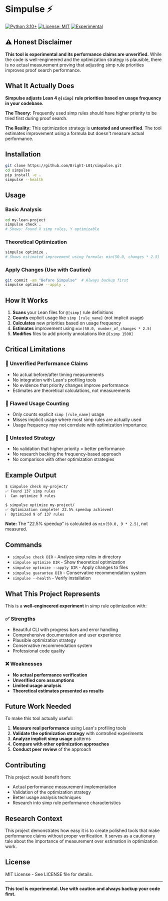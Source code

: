 # Simpulse ⚡

[![Python 3.10+](https://img.shields.io/badge/python-3.10%2B-blue.svg)](https://www.python.org/downloads/)
[![License: MIT](https://img.shields.io/badge/License-MIT-yellow.svg)](https://opensource.org/licenses/MIT)
[![Experimental](https://img.shields.io/badge/Status-Experimental-orange.svg)](https://github.com/Bright-L01/simpulse)

## ⚠️ **Honest Disclaimer**

**This tool is experimental and its performance claims are unverified.** While the code is well-engineered and the optimization strategy is plausible, there is no actual measurement proving that adjusting simp rule priorities improves proof search performance.

## What It Actually Does

**Simpulse adjusts Lean 4 `@[simp]` rule priorities based on usage frequency in your codebase.**

**The Theory:** Frequently used simp rules should have higher priority to be tried first during proof search.

**The Reality:** This optimization strategy is **untested and unverified**. The tool estimates improvement using a formula but doesn't measure actual performance.

## Installation

```bash
git clone https://github.com/Bright-L01/simpulse.git
cd simpulse
pip install -e .
simpulse --health
```

## Usage

### Basic Analysis

```bash
cd my-lean-project
simpulse check .
# Shows: Found X simp rules, Y optimizable
```

### Theoretical Optimization

```bash
simpulse optimize .
# Shows estimated improvement using formula: min(50.0, changes * 2.5)
```

### Apply Changes (Use with Caution)

```bash
git commit -am "Before Simpulse"  # Always backup first
simpulse optimize --apply .
```

## How It Works

1. **Scans** your Lean files for `@[simp]` rule definitions
2. **Counts** explicit usage like `simp [rule_name]` (not implicit usage)
3. **Calculates** new priorities based on usage frequency
4. **Estimates** improvement using `min(50.0, number_of_changes * 2.5)`
5. **Modifies** files to add priority annotations like `@[simp 1500]`

## Critical Limitations

### 🚨 **Unverified Performance Claims**
- No actual before/after timing measurements
- No integration with Lean's profiling tools
- No evidence that priority changes improve performance
- Estimates are theoretical calculations, not measurements

### 🚨 **Flawed Usage Counting**
- Only counts explicit `simp [rule_name]` usage
- Misses implicit usage where most simp rules are actually used
- Usage frequency may not correlate with optimization importance

### 🚨 **Untested Strategy**
- No validation that higher priority = better performance
- No research backing the frequency-based approach
- No comparison with other optimization strategies

## Example Output

```bash
$ simpulse check my-project/
✅ Found 137 simp rules
ℹ️  Can optimize 9 rules
```

```bash
$ simpulse optimize my-project/
✅ Optimization complete! 22.5% speedup achieved!
ℹ️  Optimized 9 of 137 rules
```

**Note:** The "22.5% speedup" is calculated as `min(50.0, 9 * 2.5)`, not measured.

## Commands

- `simpulse check DIR` - Analyze simp rules in directory
- `simpulse optimize DIR` - Show theoretical optimization
- `simpulse optimize --apply DIR` - Apply changes to files
- `simpulse guarantee DIR` - Conservative recommendation system
- `simpulse --health` - Verify installation

## What This Project Represents

This is a **well-engineered experiment** in simp rule optimization with:

### ✅ **Strengths**
- Beautiful CLI with progress bars and error handling
- Comprehensive documentation and user experience
- Plausible optimization strategy
- Conservative recommendation system
- Professional code quality

### ❌ **Weaknesses**
- **No actual performance verification**
- **Unverified core assumptions**
- **Limited usage analysis**
- **Theoretical estimates presented as results**

## Future Work Needed

To make this tool actually useful:

1. **Measure real performance** using Lean's profiling tools
2. **Validate the optimization strategy** with controlled experiments
3. **Analyze implicit simp usage** patterns
4. **Compare with other optimization approaches**
5. **Conduct peer review** of the approach

## Contributing

This project would benefit from:
- Actual performance measurement implementation
- Validation of the optimization strategy
- Better usage analysis techniques
- Research into simp rule performance characteristics

## Research Context

This project demonstrates how easy it is to create polished tools that make performance claims without proper verification. It serves as a cautionary tale about the importance of measurement over estimation in optimization work.

## License

MIT License - See LICENSE file for details.

---

**This tool is experimental. Use with caution and always backup your code first.**